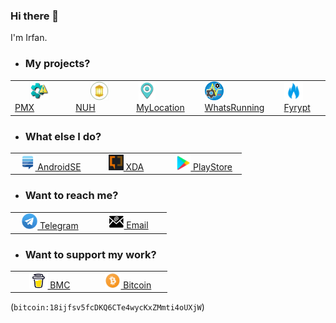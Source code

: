 ### Hi there 👋

I'm Irfan.

- ### My projects?

<table>
    <td>&nbsp;&nbsp;&nbsp;&nbsp;&nbsp;&nbsp;<a href="https://github.com/mirfatif/PermissionManagerX"><img src="logos/pmx.png" height="30"/> PMX</a>&nbsp;&nbsp;&nbsp;&nbsp;&nbsp;&nbsp;</td>
    <td>&nbsp;&nbsp;&nbsp;&nbsp;&nbsp;&nbsp;<a href="https://github.com/mirfatif/NoorUlHuda"><img src="logos/nuh.png" height="30"/> NUH</a>&nbsp;&nbsp;&nbsp;&nbsp;&nbsp;&nbsp;</td>
    <td>&nbsp;<a href="https://github.com/mirfatif/MyLocation"><img src="logos/my_loc.png" height="30"/> MyLocation</a></td>
    <td><a href="https://github.com/mirfatif/WhatsRunning"><img src="logos/w_run.png" height="30"/> WhatsRunning</a></td>
    <td><a href="https://github.com/mirfatif/Fyrypt"><img src="logos/fyrypt.png" height="30"/> Fyrypt</a></td>
</table>

- ### What else I do?

<table>
    <td>&nbsp;&nbsp;<a href="https://android.stackexchange.com/users/218526"><img src="logos/se.png" height="25"/> AndroidSE</a>&nbsp;</td>
    <td>&nbsp;&nbsp;&nbsp;&nbsp;&nbsp;&nbsp;&nbsp;<a href="https://forum.xda-developers.com/m/mirfatif.7805402"><img src="logos/xda.png" height="25" width="24"/> XDA</a>&nbsp;&nbsp;&nbsp;&nbsp;&nbsp;&nbsp;&nbsp;</td>
    <td>&nbsp;&nbsp;&nbsp;<a href="https://play.google.com/store/apps/developer?id=Irfan+Latif"><img src="logos/ps.png" height="25"/> PlayStore</a>&nbsp;&nbsp;</td>
</table>

- ### Want to reach me?

<table>
    <td>&nbsp;&nbsp;&nbsp;<a href="https://t.me/mirfatif" width="500"><img src="logos/telegram.png" height="25"/> Telegram</a>&nbsp;&nbsp;&nbsp;</td>
    <td>&nbsp;&nbsp;&nbsp;&nbsp;&nbsp;&nbsp;<a href="mailto:mirfatif.dev@gmail.com"><img src="logos/email.png" height="22" width="25"/> Email</a>&nbsp;&nbsp;&nbsp;&nbsp;&nbsp;&nbsp;</td>
</table>

- ### Want to support my work?

<table>
    <td>&nbsp;&nbsp;&nbsp;&nbsp;&nbsp;&nbsp;<a href="https://www.buymeacoffee.com/mirfatif"><img src="logos/bmc.png" height="25" width="30"/> BMC</a>&nbsp;&nbsp;&nbsp;&nbsp;&nbsp;&nbsp;&nbsp;</td>
    <td>&nbsp;&nbsp;&nbsp;&nbsp;<a href="http://mirfatif.github.io/mirfatif/bitcoin_redirect"><img src="logos/btc.png" height="25"/> Bitcoin</a>&nbsp;&nbsp;&nbsp;&nbsp;&nbsp;</td>
</table>

  (`bitcoin:18ijfsv5fcDKQ6CTe4wycKxZMmti4oUXjW`)

